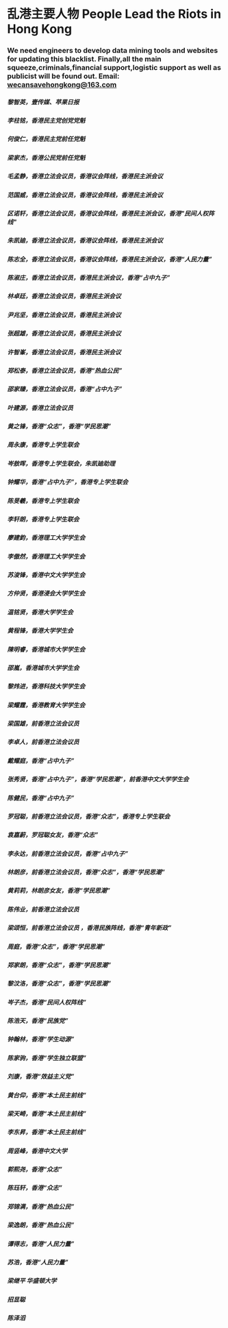 # 乱港主要人物 People Lead the Riots in Hong Kong

### We need engineers to develop data mining tools and websites for updating this blacklist. Finally,all the main squeeze,criminals,financial support,logistic support as well as publicist will be found out. Email: wecansavehongkong@163.com

##### 黎智英，壹传媒、苹果日报
##### 李柱铭，香港民主党创党党魁
##### 何俊仁，香港民主党前任党魁
##### 梁家杰，香港公民党前任党魁
##### 毛孟静，香港立法会议员，香港议会阵线，香港民主派会议
##### 范国威，香港立法会议员，香港议会阵线，香港民主派会议
##### 区诺轩，香港立法会议员，香港议会阵线，香港民主派会议，香港"民间人权阵线"
##### 朱凯廸，香港立法会议员，香港议会阵线，香港民主派会议
##### 陈志全，香港立法会议员，香港议会阵线，香港民主派会议，香港“人民力量”
##### 陈淑庄，香港立法会议员，香港民主派会议，香港“占中九子”
##### 林卓廷，香港立法会议员，香港民主派会议
##### 尹兆坚，香港立法会议员，香港民主派会议
##### 张超雄，香港立法会议员，香港民主派会议
##### 许智峯，香港立法会议员，香港民主派会议
##### 郑松泰，香港立法会议员，香港“热血公民” 
##### 邵家臻，香港立法会议员，香港“占中九子”
##### 叶建源，香港立法会议员
##### 黄之锋，香港“众志”，香港“学民思潮”
##### 周永康，香港专上学生联会
##### 岑敖晖，香港专上学生联会，朱凯廸助理
##### 钟耀华，香港“占中九子”，香港专上学生联会
##### 陈旻羲，香港专上学生联会
##### 李轩朗，香港专上学生联会
##### 廖建鈞，香港理工大学学生会
##### 李傲然，香港理工大学学生会
##### 苏浚锋，香港中文大学学生会
##### 方仲贤，香港浸会大学学生会
##### 温铭贤，香港大学学生会
##### 黄程锋，香港大学学生会
##### 陳明睿，香港城市大学学生会
##### 邵嵐，香港城市大学学生会
##### 黎炜进，香港科技大学学生会
##### 梁耀霆，香港教育大学学生会
##### 梁国雄，前香港立法会议员
##### 李卓人，前香港立法会议员
##### 戴耀庭，香港“占中九子”
##### 张秀贤，香港“占中九子”，香港“学民思潮”，前香港中文大学学生会
##### 陈健民，香港“占中九子”
##### 罗冠聪，前香港立法会议员，香港“众志”，香港专上学生联会
##### 袁嘉蔚，罗冠聪女友，香港“众志”
##### 李永达，前香港立法会议员，香港“占中九子”
##### 林朗彦，前香港立法会议员，香港“众志”，香港“学民思潮”
##### 黄莉莉，林朗彦女友，香港“学民思潮”
##### 陈伟业，前香港立法会议员
##### 梁颂恒，前香港立法会议员 ，香港民族阵线，香港“青年新政”
##### 周庭，香港“众志”，香港“学民思潮”
##### 郑家朗，香港“众志”，香港“学民思潮”
##### 黎汶洛，香港“众志”，香港“学民思潮”
##### 岑子杰，香港“民间人权阵线”
##### 陈浩天，香港“民族党”
##### 钟翰林，香港“学生动源”
##### 陈家驹，香港“学生独立联盟”
##### 刘康，香港“效益主义党”
##### 黄台仰，香港“本土民主前线”
##### 梁天崎，香港“本土民主前线”
##### 李东昇，香港“本土民主前线”
##### 周竖峰，香港中文大学
##### 郭熙尧，香港“众志”
##### 陈珏轩，香港“众志”
##### 郑锦满，香港“热血公民”
##### 梁逸朗，香港“热血公民”
##### 谭得志，香港“人民力量”
##### 苏浩，香港“人民力量”
##### 梁继平 华盛顿大学
##### 招显聪
##### 陈泽滔

